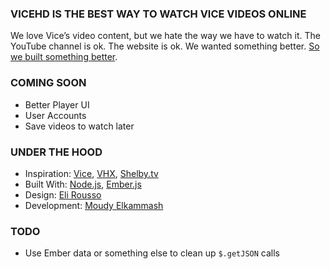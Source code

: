 ### VICEHD IS THE BEST WAY TO WATCH VICE VIDEOS ONLINE

We love Vice’s video content, but we hate the way we have to watch it. The YouTube channel is ok. The website is ok. We wanted something better. [So we built something better](http://www.vicehd.com/).

### COMING SOON
- Better Player UI
- User Accounts
- Save videos to watch later

### UNDER THE HOOD

- Inspiration: [Vice](http://vice.com), [VHX](http://www.vhx.tv/), [Shelby.tv](http://shelby.tv/)
- Built With: [Node.js](http://nodejs.org/), [Ember.js](http://emberjs.com/)
- Design: [Eli Rousso](https://twitter.com/elirousso)
- Development: [Moudy Elkammash](https://twitter.com/moudy)

### TODO
- Use Ember data or something else to clean up `$.getJSON` calls
